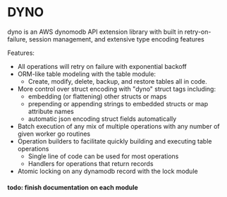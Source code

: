 # DYNO

dyno is an AWS dynomodb API extension library with built in retry-on-failure, session management, and extensive type
encoding features

Features:
- All operations will retry on failure with exponential backoff
- ORM-like table modeling with the table module: 
    - Create, modify, delete, backup, and restore tables all in code.
- More control over struct encoding with "dyno" struct tags including:
    - embedding (or flattening) other structs or maps
    - prepending or appending strings to embedded structs or map attribute names
    - automatic json encoding struct fields automatically
- Batch execution of any mix of multiple operations with any number of given worker go routines
- Operation builders to facilitate quickly building and executing table operations
    - Single line of code can be used for most operations
    - Handlers for operations that return records 
- Atomic locking on any dynamodb record with the lock module


#### todo: finish documentation on each module
